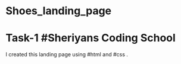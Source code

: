# Shoes_landing_page
# Task-1 #Sheriyans Coding School
I created this landing page using #html and #css .
